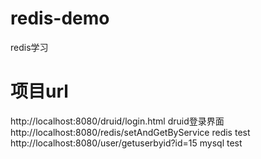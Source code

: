 # redis-demo
redis学习

# 项目url
http://localhost:8080/druid/login.html              druid登录界面
http://localhost:8080/redis/setAndGetByService      redis test
http://localhost:8080/user/getuserbyid?id=15        mysql test
